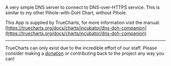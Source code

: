A very simple DNS server to connect to DNS-over-HTTPS service. This is similar to my other Pihole-with-DoH Chart, without Pihole.

This App is supplied by TrueCharts, for more information visit the manual: [https://truecharts.org/docs/charts/incubator/dns-doh-companion](https://truecharts.org/docs/charts/incubator/dns-doh-companion)

---

TrueCharts can only exist due to the incredible effort of our staff.
Please consider making a [donation](https://truecharts.org/docs/about/sponsor) or contributing back to the project any way you can!
